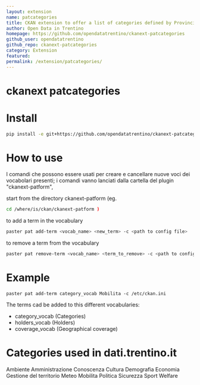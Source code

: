 ```yaml
---
layout: extension
name: patcategories
title: CKAN extension to offer a list of categories defined by Provincia Autonoma di Trento
author: Open Data in Trentino
homepage: https://github.com/opendatatrentino/ckanext-patcategories
github_user: opendatatrentino
github_repo: ckanext-patcategories
category: Extension
featured: 
permalink: /extension/patcategories/
---
```



ckanext patcategories
=====================

Install
=======

``` bash
pip install -e git+https://github.com/opendatatrentino/ckanext-patcategories.git#egg=ckanext-categories 
```

How to use
==========

I comandi che possono essere usati per creare e cancellare nuove voci
dei vocabolari presenti; i comandi vanno lanciati dalla cartella del
plugin "ckanext-patform",

start from the directory ckanext-patform
(eg.

``` bash
cd /where/is/ckan/ckanext-patform )
```

to add a term in the vocabulary

``` bash
paster pat add-term <vocab_name> <new_term> -c <path to config file>
```

to remove a term from the vocabulary

``` bash
paster pat remove-term <vocab_name> <term_to_remove> -c <path to config file>
```

Example
=======

    paster pat add-term category_vocab Mobilita -c /etc/ckan.ini

The terms cad be added to this different vocabularies:

-   category\_vocab (Categories)
-   holders\_vocab (Holders)
-   coverage\_vocab (Geographical coverage)

Categories used in dati.trentino.it
===================================

Ambiente
Amministrazione
Conoscenza
Cultura
Demografia
Economia
Gestione del territorio
Meteo
Mobilita
Politica
Sicurezza
Sport
Welfare

